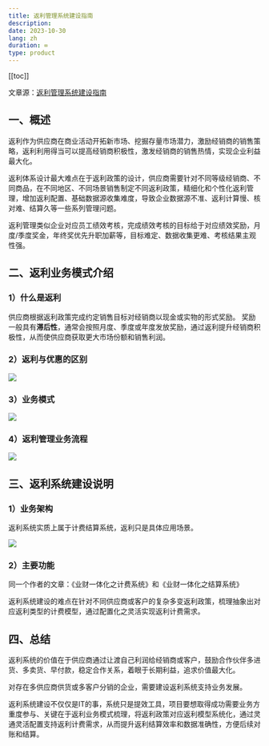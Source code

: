 ```yaml
---
title: 返利管理系统建设指南
description: 
date: 2023-10-30
lang: zh
duration: ∞
type: product
---
```

[[toc]]

文章源：[返利管理系统建设指南](https://www.woshipm.com/pd/5928134.html)

## 一、概述

返利作为供应商在商业活动开拓新市场、挖掘存量市场潜力，激励经销商的销售策略，返利利用得当可以提高经销商积极性，激发经销商的销售热情，实现企业利益最大化。

返利体系设计最大难点在于返利政策的设计，供应商需要针对不同等级经销商、不同商品，在不同地区、不同场景销售制定不同返利政策，精细化和个性化返利管理，增加返利配置、基础数据源收集难度，导致企业数据源不准、返利计算慢、核对难、结算久等一些系列管理问题。

返利管理类似企业对应员工绩效考核，完成绩效考核的目标给于对应绩效奖励，月度/季度奖金，年终奖优先升职加薪等，目标难定、数据收集更难、考核结果主观性强。

## 二、返利业务模式介绍

### 1）什么是返利

供应商根据返利政策完成约定销售目标对经销商以现金或实物的形式奖励。
奖励一般具有**滞后性**，通常会按照月度、季度或年度发放奖励，通过返利提升经销商积极性，从而使供应商获取更大市场份额和销售利润。

### 2）返利与优惠的区别

![](https://cdn.jsdelivr.net/gh/senong2000/image/20231103162506.png)

### 3）业务模式

![](https://cdn.jsdelivr.net/gh/senong2000/image/20231103162530.png)

### 4）返利管理业务流程

![](https://cdn.jsdelivr.net/gh/senong2000/image/20231103162600.png)

## 三、返利系统建设说明

### 1）业务架构

返利系统实质上属于计费结算系统，返利只是具体应用场景。

![](https://cdn.jsdelivr.net/gh/senong2000/image/20231103162717.png)

### 2）主要功能

同一个作者的文章：《业财一体化之计费系统》和《业财一体化之结算系统》

返利系统建设的难点在针对不同供应商或客户的复杂多变返利政策，梳理抽象出对应返利类型的计费模型，通过配置化之灵活实现返利计费需求。

## 四、总结

返利系统的价值在于供应商通过让渡自己利润给经销商或客户，鼓励合作伙伴多进货、多卖货、早付款，稳定合作关系，着眼于长期利益，追求价值最大化。

对存在多供应商供货或多客户分销的企业，需要建设返利系统支持业务发展。

返利系统建设不仅仅是IT的事，系统只是提效工具，项目要想取得成功需要业务方重度参与、关键在于返利业务模式梳理，将返利政策对应返利模型系统化，通过灵通灵活配置支持返利计费需求，从而提升返利结算效率和数据准确性，方便后续对账和结算。